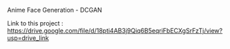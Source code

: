 Anime Face Generation - DCGAN

Link to this project : https://drive.google.com/file/d/18pti4AB3j9Qiq6B5eqriFbECXgSrFzTj/view?usp=drive_link
